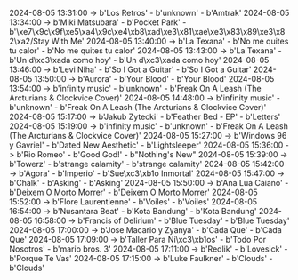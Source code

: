 2024-08-05 13:31:00 -> b'Los Retros' - b'unknown' - b'Amtrak'
2024-08-05 13:34:00 -> b'Miki Matsubara' - b'Pocket Park' - b'\xe7\x9c\x9f\xe5\xa4\x9c\xe4\xb8\xad\xe3\x81\xae\xe3\x83\x89\xe3\x82\xa2/Stay With Me'
2024-08-05 13:40:00 -> b'La Texana' - b'No me quites tu calor' - b'No me quites tu calor'
2024-08-05 13:43:00 -> b'La Texana' - b'Un d\xc3\xada como hoy' - b'Un d\xc3\xada como hoy'
2024-08-05 13:46:00 -> b'Levi Niha' - b'So I Got a Guitar' - b'So I Got a Guitar'
2024-08-05 13:50:00 -> b'Aurora' - b'Your Blood' - b'Your Blood'
2024-08-05 13:54:00 -> b'infinity music' - b'unknown' - b'Freak On A Leash (The Arcturians & Clockvice Cover)'
2024-08-05 14:48:00 -> b'infinity music' - b'unknown' - b'Freak On A Leash (The Arcturians & Clockvice Cover)'
2024-08-05 15:17:00 -> b'Jakub Zytecki' - b'Feather Bed - EP' - b'Letters'
2024-08-05 15:19:00 -> b'infinity music' - b'unknown' - b'Freak On A Leash (The Arcturians & Clockvice Cover)'
2024-08-05 15:27:00 -> b'Windows 96 y Gavriel' - b'Dated New Aesthetic' - b'Lightsleeper'
2024-08-05 15:36:00 -> b'Rio Romeo' - b'Good God!' - b"Nothing's New"
2024-08-05 15:39:00 -> b'Towerz' - b'strange calamity' - b'strange calamity'
2024-08-05 15:42:00 -> b'Agora' - b'Imperio' - b'Sue\xc3\xb1o Inmortal'
2024-08-05 15:47:00 -> b'Chalk' - b'Asking' - b'Asking'
2024-08-05 15:50:00 -> b'Ana Lua Caiano' - b'Deixem O Morto Morrer' - b'Deixem O Morto Morrer'
2024-08-05 15:52:00 -> b'Flore Laurentienne' - b'Voiles' - b'Voiles'
2024-08-05 16:54:00 -> b'Nusantara Beat' - b'Kota Bandung' - b'Kota Bandung'
2024-08-05 16:58:00 -> b'Francis of Delirium' - b'Blue Tuesday' - b'Blue Tuesday'
2024-08-05 17:00:00 -> b'Jose Macario y Zyanya' - b'Cada Que' - b'Cada Que'
2024-08-05 17:09:00 -> b'Taller Para Ni\xc3\xb1os' - b'Todo Por Nosotros' - b'mario bros. 3'
2024-08-05 17:11:00 -> b'Redlik' - b'Lovesick' - b'Porque Te Vas'
2024-08-05 17:15:00 -> b'Luke Faulkner' - b'Clouds' - b'Clouds'
